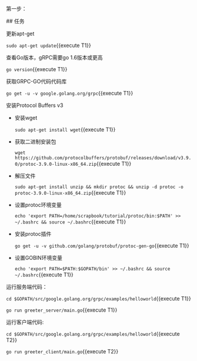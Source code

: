 第一步：

## 任务

更新apt-get

`sudo apt-get update`{{execute T1}}

查看Go版本，gRPC需要go 1.6版本或更高

`go version`{{execute T1}}

获取GRPC-GO代码代码库

`go get -u -v google.golang.org/grpc`{{execute T1}}

安装Protocol Buffers v3

- 安装wget

  `sudo apt-get install wget`{{execute T1}}
 
- 获取二进制安装包
  
  `wget https://github.com/protocolbuffers/protobuf/releases/download/v3.9.0/protoc-3.9.0-linux-x86_64.zip`{{execute T1}}
  
- 解压文件

  `sudo apt-get install unzip && mkdir protoc && unzip -d protoc -o protoc-3.9.0-linux-x86_64.zip`{{execute T1}}
  
- 设置protoc环境变量
 
  `echo 'export PATH=/home/scrapbook/tutorial/protoc/bin:$PATH' >> ~/.bashrc && source ~/.bashrc`{{execute T1}}
  
- 安装protoc插件
  
  `go get -u -v github.com/golang/protobuf/protoc-gen-go`{{execute T1}}

- 设置GOBIN环境变量
  
  `echo 'export PATH=$PATH:$GOPATH/bin' >> ~/.bashrc && source ~/.bashrc`{{execute T1}}


运行服务端代码：

`cd $GOPATH/src/google.golang.org/grpc/examples/helloworld`{{execute T1}}

`go run greeter_server/main.go`{{execute T1}}


运行客户端代码:

`cd $GOPATH/src/google.golang.org/grpc/examples/helloworld`{{execute T2}}

`go run greeter_client/main.go`{{execute T2}}





